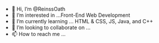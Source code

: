 - 👋 Hi, I’m @ReinssOath
- 👀 I’m interested in ...Front-End Web Development
- 🌱 I’m currently learning ... HTML & CSS, JS, Java, and C++
- 💞️ I’m looking to collaborate on ...
- 📫 How to reach me ...

<!---
ReinssOath/ReinssOath is a ✨ special ✨ repository because its `README.md` (this file) appears on your GitHub profile.
You can click the Preview link to take a look at your changes.
--->
